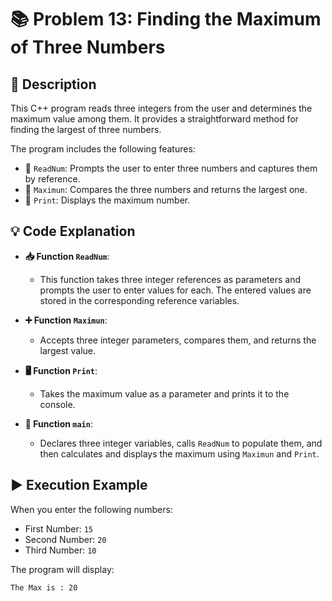 # 📚 Problem 13: Finding the Maximum of Three Numbers

## 📜 Description
This C++ program reads three integers from the user and determines the maximum value among them. It provides a straightforward method for finding the largest of three numbers.

The program includes the following features:
- 🔹 `ReadNum`: Prompts the user to enter three numbers and captures them by reference.
- 🔹 `Maximun`: Compares the three numbers and returns the largest one.
- 🔹 `Print`: Displays the maximum number.

## 💡 Code Explanation

- **📥 Function `ReadNum`**:
  - This function takes three integer references as parameters and prompts the user to enter values for each. The entered values are stored in the corresponding reference variables.

- **➕ Function `Maximun`**:
  - Accepts three integer parameters, compares them, and returns the largest value.

- **🖥️ Function `Print`**:
  - Takes the maximum value as a parameter and prints it to the console.

- **📅 Function `main`**:
  - Declares three integer variables, calls `ReadNum` to populate them, and then calculates and displays the maximum using `Maximun` and `Print`.

## ▶️ Execution Example
When you enter the following numbers:
- First Number: `15`
- Second Number: `20`
- Third Number: `10`

The program will display:
```plaintext
The Max is : 20
